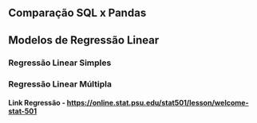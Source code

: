 ## Comparação SQL x Pandas 
## Modelos de Regressão Linear

### Regressão Linear Simples
### Regressão Linear Múltipla

#### Link Regressão - https://online.stat.psu.edu/stat501/lesson/welcome-stat-501
